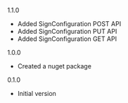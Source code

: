 1.1.0
* Added SignConfiguration POST API
* Added SignConfiguration PUT API
* Added SignConfiguration GET API

1.0.0
* Created a nuget package

0.1.0
* Initial version